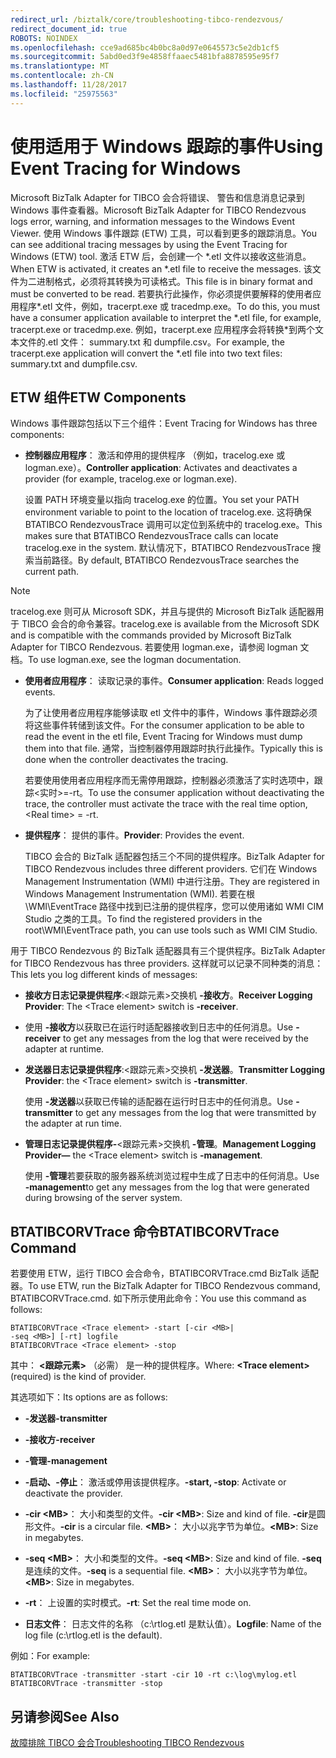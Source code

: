 ```yaml
---
redirect_url: /biztalk/core/troubleshooting-tibco-rendezvous/
redirect_document_id: true
ROBOTS: NOINDEX
ms.openlocfilehash: cce9ad685bc4b0bc8a0d97e0645573c5e2db1cf5
ms.sourcegitcommit: 5abd0ed3f9e4858ffaaec5481bfa8878595e95f7
ms.translationtype: MT
ms.contentlocale: zh-CN
ms.lasthandoff: 11/28/2017
ms.locfileid: "25975563"
---
```

# <a name="using-event-tracing-for-windows"></a><span data-ttu-id="faae7-101">使用适用于 Windows 跟踪的事件</span><span class="sxs-lookup"><span data-stu-id="faae7-101">Using Event Tracing for Windows</span></span>
<span data-ttu-id="faae7-102">Microsoft BizTalk Adapter for TIBCO 会合将错误、 警告和信息消息记录到 Windows 事件查看器。</span><span class="sxs-lookup"><span data-stu-id="faae7-102">Microsoft BizTalk Adapter for TIBCO Rendezvous logs error, warning, and information messages to the Windows Event Viewer.</span></span> <span data-ttu-id="faae7-103">使用 Windows 事件跟踪 (ETW) 工具，可以看到更多的跟踪消息。</span><span class="sxs-lookup"><span data-stu-id="faae7-103">You can see additional tracing messages by using the Event Tracing for Windows (ETW) tool.</span></span> <span data-ttu-id="faae7-104">激活 ETW 后，会创建一个 \*.etl 文件以接收这些消息。</span><span class="sxs-lookup"><span data-stu-id="faae7-104">When ETW is activated, it creates an \*.etl file to receive the messages.</span></span> <span data-ttu-id="faae7-105">该文件为二进制格式，必须将其转换为可读格式。</span><span class="sxs-lookup"><span data-stu-id="faae7-105">This file is in binary format and must be converted to be read.</span></span> <span data-ttu-id="faae7-106">若要执行此操作，你必须提供要解释的使用者应用程序\*.etl 文件，例如，tracerpt.exe 或 tracedmp.exe。</span><span class="sxs-lookup"><span data-stu-id="faae7-106">To do this, you must have a consumer application available to interpret the \*.etl file, for example, tracerpt.exe or tracedmp.exe.</span></span> <span data-ttu-id="faae7-107">例如，tracerpt.exe 应用程序会将转换\*到两个文本文件的.etl 文件： summary.txt 和 dumpfile.csv。</span><span class="sxs-lookup"><span data-stu-id="faae7-107">For example, the tracerpt.exe application will convert the \*.etl file into two text files: summary.txt and dumpfile.csv.</span></span>  
  
## <a name="etw-components"></a><span data-ttu-id="faae7-108">ETW 组件</span><span class="sxs-lookup"><span data-stu-id="faae7-108">ETW Components</span></span>  
 <span data-ttu-id="faae7-109">Windows 事件跟踪包括以下三个组件：</span><span class="sxs-lookup"><span data-stu-id="faae7-109">Event Tracing for Windows has three components:</span></span>  
  
-   <span data-ttu-id="faae7-110">**控制器应用程序**： 激活和停用的提供程序 （例如，tracelog.exe 或 logman.exe）。</span><span class="sxs-lookup"><span data-stu-id="faae7-110">**Controller application**: Activates and deactivates a provider (for example, tracelog.exe or logman.exe).</span></span>  
  
     <span data-ttu-id="faae7-111">设置 PATH 环境变量以指向 tracelog.exe 的位置。</span><span class="sxs-lookup"><span data-stu-id="faae7-111">You set your PATH environment variable to point to the location of tracelog.exe.</span></span> <span data-ttu-id="faae7-112">这将确保 BTATIBCO RendezvousTrace 调用可以定位到系统中的 tracelog.exe。</span><span class="sxs-lookup"><span data-stu-id="faae7-112">This makes sure that BTATIBCO RendezvousTrace calls can locate tracelog.exe in the system.</span></span> <span data-ttu-id="faae7-113">默认情况下，BTATIBCO RendezvousTrace 搜索当前路径。</span><span class="sxs-lookup"><span data-stu-id="faae7-113">By default, BTATIBCO RendezvousTrace searches the current path.</span></span>  
  
> [!NOTE]
>  <span data-ttu-id="faae7-114">tracelog.exe 则可从 Microsoft SDK，并且与提供的 Microsoft BizTalk 适配器用于 TIBCO 会合的命令兼容。</span><span class="sxs-lookup"><span data-stu-id="faae7-114">tracelog.exe is available from the Microsoft SDK and is compatible with the commands provided by Microsoft BizTalk Adapter for TIBCO Rendezvous.</span></span> <span data-ttu-id="faae7-115">若要使用 logman.exe，请参阅 logman 文档。</span><span class="sxs-lookup"><span data-stu-id="faae7-115">To use logman.exe, see the logman documentation.</span></span>  
  
-   <span data-ttu-id="faae7-116">**使用者应用程序**： 读取记录的事件。</span><span class="sxs-lookup"><span data-stu-id="faae7-116">**Consumer application**: Reads logged events.</span></span>  
  
     <span data-ttu-id="faae7-117">为了让使用者应用程序能够读取 etl 文件中的事件，Windows 事件跟踪必须将这些事件转储到该文件。</span><span class="sxs-lookup"><span data-stu-id="faae7-117">For the consumer application to be able to read the event in the etl file, Event Tracing for Windows must dump them into that file.</span></span> <span data-ttu-id="faae7-118">通常，当控制器停用跟踪时执行此操作。</span><span class="sxs-lookup"><span data-stu-id="faae7-118">Typically this is done when the controller deactivates the tracing.</span></span>  
  
     <span data-ttu-id="faae7-119">若要使用使用者应用程序而无需停用跟踪，控制器必须激活了实时选项中，跟踪\<实时\>=-rt。</span><span class="sxs-lookup"><span data-stu-id="faae7-119">To use the consumer application without deactivating the trace, the controller must activate the trace with the real time option, \<Real time\> = -rt.</span></span>  
  
-   <span data-ttu-id="faae7-120">**提供程序**： 提供的事件。</span><span class="sxs-lookup"><span data-stu-id="faae7-120">**Provider**: Provides the event.</span></span>  
  
     <span data-ttu-id="faae7-121">TIBCO 会合的 BizTalk 适配器包括三个不同的提供程序。</span><span class="sxs-lookup"><span data-stu-id="faae7-121">BizTalk Adapter for TIBCO Rendezvous includes three different providers.</span></span> <span data-ttu-id="faae7-122">它们在 Windows Management Instrumentation (WMI) 中进行注册。</span><span class="sxs-lookup"><span data-stu-id="faae7-122">They are registered in Windows Management Instrumentation (WMI).</span></span> <span data-ttu-id="faae7-123">若要在根 \WMI\EventTrace 路径中找到已注册的提供程序，您可以使用诸如 WMI CIM Studio 之类的工具。</span><span class="sxs-lookup"><span data-stu-id="faae7-123">To find the registered providers in the root\WMI\EventTrace path, you can use tools such as WMI CIM Studio.</span></span>  
  
 <span data-ttu-id="faae7-124">用于 TIBCO Rendezvous 的 BizTalk 适配器具有三个提供程序。</span><span class="sxs-lookup"><span data-stu-id="faae7-124">BizTalk Adapter for TIBCO Rendezvous has three providers.</span></span> <span data-ttu-id="faae7-125">这样就可以记录不同种类的消息：</span><span class="sxs-lookup"><span data-stu-id="faae7-125">This lets you log different kinds of messages:</span></span>  
  
-   <span data-ttu-id="faae7-126">**接收方日志记录提供程序**:\<跟踪元素\>交换机 **-接收方**。</span><span class="sxs-lookup"><span data-stu-id="faae7-126">**Receiver Logging Provider**: The \<Trace element\> switch is **-receiver**.</span></span>  
  
-   <span data-ttu-id="faae7-127">使用 **-接收方**以获取已在运行时适配器接收到日志中的任何消息。</span><span class="sxs-lookup"><span data-stu-id="faae7-127">Use **-receiver** to get any messages from the log that were received by the adapter at runtime.</span></span>  
  
-   <span data-ttu-id="faae7-128">**发送器日志记录提供程序**:\<跟踪元素\>交换机 **-发送器**。</span><span class="sxs-lookup"><span data-stu-id="faae7-128">**Transmitter Logging Provider**: the \<Trace element\> switch is **-transmitter**.</span></span>  
  
     <span data-ttu-id="faae7-129">使用 **-发送器**以获取已传输的适配器在运行时日志中的任何消息。</span><span class="sxs-lookup"><span data-stu-id="faae7-129">Use **-transmitter** to get any messages from the log that were transmitted by the adapter at run time.</span></span>  
  
-   <span data-ttu-id="faae7-130">**管理日志记录提供程序-**\<跟踪元素\>交换机 **-管理**。</span><span class="sxs-lookup"><span data-stu-id="faae7-130">**Management Logging Provider—** the \<Trace element\> switch is **-management**.</span></span>  
  
     <span data-ttu-id="faae7-131">使用 **-管理**若要获取的服务器系统浏览过程中生成了日志中的任何消息。</span><span class="sxs-lookup"><span data-stu-id="faae7-131">Use **-management**to get any messages from the log that were generated during browsing of the server system.</span></span>  
  
## <a name="btatibcorvtrace-command"></a><span data-ttu-id="faae7-132">BTATIBCORVTrace 命令</span><span class="sxs-lookup"><span data-stu-id="faae7-132">BTATIBCORVTrace Command</span></span>  
 <span data-ttu-id="faae7-133">若要使用 ETW，运行 TIBCO 会合命令，BTATIBCORVTrace.cmd BizTalk 适配器。</span><span class="sxs-lookup"><span data-stu-id="faae7-133">To use ETW, run the BizTalk Adapter for TIBCO Rendezvous command, BTATIBCORVTrace.cmd.</span></span> <span data-ttu-id="faae7-134">如下所示使用此命令：</span><span class="sxs-lookup"><span data-stu-id="faae7-134">You use this command as follows:</span></span>  
  
```  
BTATIBCORVTrace <Trace element> -start [-cir <MB>|   
-seq <MB>] [-rt] logfile  
BTATIBCORVTrace <Trace element> -stop  
```  
  
 <span data-ttu-id="faae7-135">其中： **\<跟踪元素\>** （必需） 是一种的提供程序。</span><span class="sxs-lookup"><span data-stu-id="faae7-135">Where: **\<Trace element\>** (required) is the kind of provider.</span></span>  
  
 <span data-ttu-id="faae7-136">其选项如下：</span><span class="sxs-lookup"><span data-stu-id="faae7-136">Its options are as follows:</span></span>  
  
-   <span data-ttu-id="faae7-137">**-发送器**</span><span class="sxs-lookup"><span data-stu-id="faae7-137">**-transmitter**</span></span>  
  
-   <span data-ttu-id="faae7-138">**-接收方**</span><span class="sxs-lookup"><span data-stu-id="faae7-138">**-receiver**</span></span>  
  
-   <span data-ttu-id="faae7-139">**-管理**</span><span class="sxs-lookup"><span data-stu-id="faae7-139">**-management**</span></span>  
  
-   <span data-ttu-id="faae7-140">**-启动、-停止**： 激活或停用该提供程序。</span><span class="sxs-lookup"><span data-stu-id="faae7-140">**-start, -stop**: Activate or deactivate the provider.</span></span>  
  
-   <span data-ttu-id="faae7-141">**-cir \<MB\>**： 大小和类型的文件。</span><span class="sxs-lookup"><span data-stu-id="faae7-141">**-cir \<MB\>**: Size and kind of file.</span></span> <span data-ttu-id="faae7-142">**-cir**是圆形文件。</span><span class="sxs-lookup"><span data-stu-id="faae7-142">**-cir** is a circular file.</span></span> <span data-ttu-id="faae7-143">**\<MB\>**： 大小以兆字节为单位。</span><span class="sxs-lookup"><span data-stu-id="faae7-143">**\<MB\>**: Size in megabytes.</span></span>  
  
-   <span data-ttu-id="faae7-144">**-seq \<MB\>**： 大小和类型的文件。</span><span class="sxs-lookup"><span data-stu-id="faae7-144">**-seq \<MB\>**: Size and kind of file.</span></span> <span data-ttu-id="faae7-145">**-seq**是连续的文件。</span><span class="sxs-lookup"><span data-stu-id="faae7-145">**-seq** is a sequential file.</span></span> <span data-ttu-id="faae7-146">**\<MB\>**： 大小以兆字节为单位。</span><span class="sxs-lookup"><span data-stu-id="faae7-146">**\<MB\>**: Size in megabytes.</span></span>  
  
-   <span data-ttu-id="faae7-147">**-rt**： 上设置的实时模式。</span><span class="sxs-lookup"><span data-stu-id="faae7-147">**-rt**: Set the real time mode on.</span></span>  
  
-   <span data-ttu-id="faae7-148">**日志文件**： 日志文件的名称 （c:\rtlog.etl 是默认值）。</span><span class="sxs-lookup"><span data-stu-id="faae7-148">**Logfile**: Name of the log file (c:\rtlog.etl is the default).</span></span>  
  
 <span data-ttu-id="faae7-149">例如：</span><span class="sxs-lookup"><span data-stu-id="faae7-149">For example:</span></span>  
  
```  
BTATIBCORVTrace -transmitter -start -cir 10 -rt c:\log\mylog.etl  
BTATIBCORVTrace -transmitter -stop  
```  
  
## <a name="see-also"></a><span data-ttu-id="faae7-150">另请参阅</span><span class="sxs-lookup"><span data-stu-id="faae7-150">See Also</span></span>  
 [<span data-ttu-id="faae7-151">故障排除 TIBCO 会合</span><span class="sxs-lookup"><span data-stu-id="faae7-151">Troubleshooting TIBCO Rendezvous</span></span>](../core/troubleshooting-tibco-rendezvous.md)